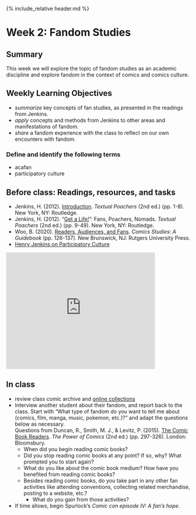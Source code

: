 {% include_relative header.md %}

# Week 2: Fandom Studies

## Summary
This week we will explore the topic of fandom studies as an academic discipline and explore fandom in the context of comics and comics culture.

## Weekly Learning Objectives
- *summarize* key concepts of fan studies, as presented in the readings from Jenkins.
- *apply* concepts and methods from Jenkins to other areas and manifestations of fandom.
- *share* a fandom experience with the class to reflect on our own encounters with fandom.

### Define and identify the following terms
- acafan
- participatory culture

## Before class: Readings, resources, and tasks
- Jenkins, H. (2012). [Introduction](https://iu.instructure.com/files/169194267/download?download_frd=1). *Textual Poachers* (2nd ed.) (pp. 1-8). New York, NY: Routledge.
- Jenkins, H. (2012). “[Get a Life!](https://iu.instructure.com/files/169194253/download?download_frd=1)”: Fans, Poachers, Nomads. *Textual Poachers* (2nd ed.) (pp. 9-49). New York, NY: Routledge.
- Woo, B. (2020). [Readers, Audiences, and Fans](https://iu.instructure.com/files/169194237/download?download_frd=1). *Comics Studies: A Guidebook* (pp. 126-137). New Brunswick, NJ: Rutgers University Press.
- [Henry Jenkins on Participatory Culture](https://youtu.be/1gPm-c1wRsQ)  
<iframe width="560" height="315" src="https://www.youtube-nocookie.com/embed/1gPm-c1wRsQ" title="YouTube video player" frameborder="0" allow="accelerometer; autoplay; clipboard-write; encrypted-media; gyroscope; picture-in-picture" allowfullscreen style="max-width:80%; margin:auto;"></iframe>
 
## In class
- review class comic archive and [online collections](comics-studies-resources.html#digital-comics-collections)
- Interview another student about their fandom, and report back to the class. Start with 
“What type of fandom do you want to tell me about (comics, film, manga, music, pokemon, etc.)?” and adapt the questions below as necessary.   
Questions from Duncan, R., Smith, M. J., &amp; Levitz, P. (2015). [The Comic Book Readers](https://iu.instructure.com/files/169194280/download?download_frd=1). _The Power of Comics_ (2nd ed.) (pp. 297-326). London: Bloomsbury.
	- When did you begin reading comic books?
	- Did you stop reading comic books at any point? If so, why? What prompted you to start again?
	- What do you like about the comic book medium? How have you benefited from reading comic books?
	- Besides reading comic books, do you take part in any other
fan activities like attending conventions, collecting related merchandise, posting to a website, etc.? 
		- What do you gain from those activities?
- If time allows, begin Spurlock’s _Comic con episode IV: A fan’s hope_.
	
		
